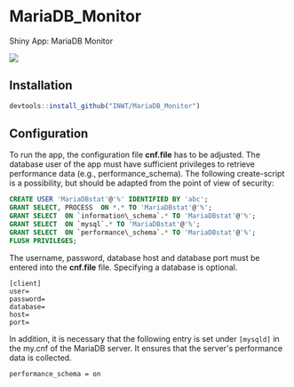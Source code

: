 # MariaDB_Monitor
Shiny App: MariaDB Monitor

![](http://www.inwt-statistics.de/files/INWT/images_blog/MariaDBAppHome.PNG)

## Installation

```r
devtools::install_github("INWT/MariaDB_Monitor")
```

## Configuration
To run the app, the configuration file **cnf.file** has to be adjusted. The database user of the app 
must have sufficient privileges to retrieve performance data (e.g., performance_schema). The following 
create-script is a possibility, but should be adapted from the point of view of security:

```SQL
CREATE USER 'MariaDBstat'@'%' IDENTIFIED BY 'abc';
GRANT SELECT, PROCESS  ON *.* TO 'MariaDBstat'@'%';
GRANT SELECT  ON `information\_schema`.* TO 'MariaDBstat'@'%';
GRANT SELECT  ON `mysql`.* TO 'MariaDBstat'@'%';
GRANT SELECT  ON `performance\_schema`.* TO 'MariaDBstat'@'%';
FLUSH PRIVILEGES;
```

The username, password, database host and database port must
be entered into the **cnf.file** file. Specifying a database is optional.

```
[client]
user=
password=
database=
host=
port=
```

In addition, it is necessary that the following entry is set under `[mysqld]` in the my.cnf of the MariaDB server. It ensures that the server's performance data is collected.

```
performance_schema = on
```

